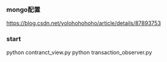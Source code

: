 ### mongo配置
https://blog.csdn.net/yolohohohoho/article/details/87893753

### start
python contranct_view.py
python transaction_observer.py
